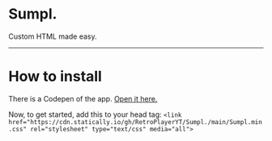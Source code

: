 # Sumpl.

Custom HTML made easy.

----------------------

# How to install
There is a Codepen of the app.  [Open it here.](https://codepen.io/rodrigo-oliveira-the-scripter/pen/MWJwqrp)

Now, to get started, add this to your head tag: `<link href="https://cdn.statically.io/gh/RetroPlayerYT/Sumpl./main/Sumpl.min.css" rel="stylesheet" type="text/css" media="all">`
